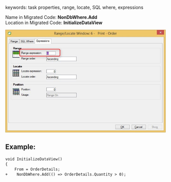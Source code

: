 ﻿keywords: task properties, range, locate, SQL where, expressions

Name in Migrated Code: **NonDbWhere.Add**  
Location in Migrated Code: **InitializeDataView**  

![Range-Locate-Expressions-range-expression](Range-Locate-Expressions-range-expression.jpg)

## Example:
```csdiff
void InitializeDataView()
{
    From = OrderDetails;
+    NonDbWhere.Add(() => OrderDetails.Quantity > 0);
```



